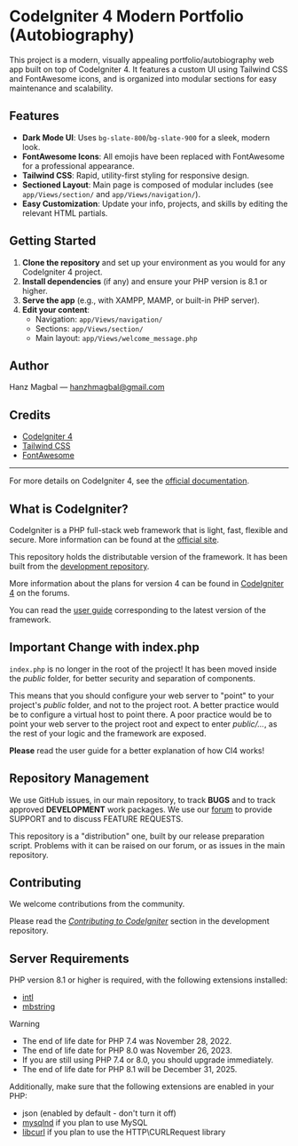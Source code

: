 
# CodeIgniter 4 Modern Portfolio (Autobiography)

This project is a modern, visually appealing portfolio/autobiography web app built on top of CodeIgniter 4. It features a custom UI using Tailwind CSS and FontAwesome icons, and is organized into modular sections for easy maintenance and scalability.

## Features

- **Dark Mode UI**: Uses `bg-slate-800`/`bg-slate-900` for a sleek, modern look.
- **FontAwesome Icons**: All emojis have been replaced with FontAwesome for a professional appearance.
- **Tailwind CSS**: Rapid, utility-first styling for responsive design.
- **Sectioned Layout**: Main page is composed of modular includes (see `app/Views/section/` and `app/Views/navigation/`).
- **Easy Customization**: Update your info, projects, and skills by editing the relevant HTML partials.

## Getting Started

1. **Clone the repository** and set up your environment as you would for any CodeIgniter 4 project.
2. **Install dependencies** (if any) and ensure your PHP version is 8.1 or higher.
3. **Serve the app** (e.g., with XAMPP, MAMP, or built-in PHP server).
4. **Edit your content**:
	- Navigation: `app/Views/navigation/`
	- Sections: `app/Views/section/`
	- Main layout: `app/Views/welcome_message.php`

## Author

Hanz Magbal — [hanzhmagbal@gmail.com](mailto:hanzhmagbal@gmail.com)

## Credits

- [CodeIgniter 4](https://codeigniter.com)
- [Tailwind CSS](https://tailwindcss.com)
- [FontAwesome](https://fontawesome.com)

---

For more details on CodeIgniter 4, see the [official documentation](https://codeigniter.com/user_guide/).

## What is CodeIgniter?

CodeIgniter is a PHP full-stack web framework that is light, fast, flexible and secure.
More information can be found at the [official site](https://codeigniter.com).

This repository holds the distributable version of the framework.
It has been built from the
[development repository](https://github.com/codeigniter4/CodeIgniter4).

More information about the plans for version 4 can be found in [CodeIgniter 4](https://forum.codeigniter.com/forumdisplay.php?fid=28) on the forums.

You can read the [user guide](https://codeigniter.com/user_guide/)
corresponding to the latest version of the framework.

## Important Change with index.php

`index.php` is no longer in the root of the project! It has been moved inside the *public* folder,
for better security and separation of components.

This means that you should configure your web server to "point" to your project's *public* folder, and
not to the project root. A better practice would be to configure a virtual host to point there. A poor practice would be to point your web server to the project root and expect to enter *public/...*, as the rest of your logic and the
framework are exposed.

**Please** read the user guide for a better explanation of how CI4 works!

## Repository Management

We use GitHub issues, in our main repository, to track **BUGS** and to track approved **DEVELOPMENT** work packages.
We use our [forum](http://forum.codeigniter.com) to provide SUPPORT and to discuss
FEATURE REQUESTS.

This repository is a "distribution" one, built by our release preparation script.
Problems with it can be raised on our forum, or as issues in the main repository.

## Contributing

We welcome contributions from the community.

Please read the [*Contributing to CodeIgniter*](https://github.com/codeigniter4/CodeIgniter4/blob/develop/CONTRIBUTING.md) section in the development repository.

## Server Requirements

PHP version 8.1 or higher is required, with the following extensions installed:

- [intl](http://php.net/manual/en/intl.requirements.php)
- [mbstring](http://php.net/manual/en/mbstring.installation.php)

> [!WARNING]
> - The end of life date for PHP 7.4 was November 28, 2022.
> - The end of life date for PHP 8.0 was November 26, 2023.
> - If you are still using PHP 7.4 or 8.0, you should upgrade immediately.
> - The end of life date for PHP 8.1 will be December 31, 2025.

Additionally, make sure that the following extensions are enabled in your PHP:

- json (enabled by default - don't turn it off)
- [mysqlnd](http://php.net/manual/en/mysqlnd.install.php) if you plan to use MySQL
- [libcurl](http://php.net/manual/en/curl.requirements.php) if you plan to use the HTTP\CURLRequest library
